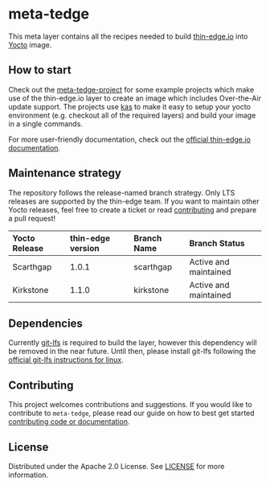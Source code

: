 # meta-tedge

This meta layer contains all the recipes needed to build [thin-edge.io](https://thin-edge.io) into [Yocto](https://www.yoctoproject.org) image.

## How to start

Check out the [meta-tedge-project](https://github.com/thin-edge/meta-tedge-project) for some example projects which make use of the thin-edge.io layer to create an image which includes Over-the-Air update support. The projects use [kas](https://github.com/siemens/kas) to make it easy to setup your yocto environment (e.g. checkout all of the required layers) and build your image in a single commands.

For more user-friendly documentation, check out the [official thin-edge.io documentation](https://thin-edge.github.io/thin-edge.io/extend/firmware-management/building-image/yocto/).

## Maintenance strategy

The repository follows the release-named branch strategy. Only LTS releases are supported by the thin-edge team. If you want to maintain other Yocto releases, feel free to create a ticket or read [contributing](#contributing) and prepare a pull request! 

| Yocto Release | thin-edge version | Branch Name | Branch Status |
| :- | :- | :- | :- |
| Scarthgap | 1.0.1 | scarthgap | Active and maintained |
| Kirkstone | 1.1.0 | kirkstone | Active and maintained |

## Dependencies

Currently [git-lfs](https://github.com/git-lfs/git-lfs) is required to build the layer, however this dependency will be removed in the near future. Until then, please install git-lfs following the [official git-lfs instructions for linux](https://github.com/git-lfs/git-lfs/blob/main/INSTALLING.md).

## Contributing

This project welcomes contributions and suggestions. If you would like to contribute to `meta-tedge`, please read our guide on how to best get started [contributing code or documentation](https://github.com/thin-edge/thin-edge.io/blob/main/CONTRIBUTING.md).

## License

Distributed under the Apache 2.0 License. See [LICENSE](LICENSE.txt) for more information.
